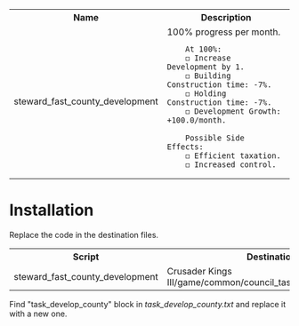 <table style="width:100%">
  <tr>
    <th>Name</th>
    <th>Description</th>
  </tr>
  <tr>
    <td>steward_fast_county_development</td>
    <td>
        100% progress per month.

        At 100%:
        ◻️ Increase Development by 1.
        ◻️ Building Construction time: -7%.
        ◻️ Holding Construction time: -7%.
        ◻️ Development Growth: +100.0/month.

        Possible Side Effects:
        ◻️ Efficient taxation.
        ◻️ Increased control.
  </tr>
</table>


# Installation
Replace the code in the destination files.

<table style="width:100%">
  <tr>
    <th>Script</th>
    <th>Destination file</th>
  </tr>
  <tr>
    <td>steward_fast_county_development</td>
    <td>Crusader Kings III/game/common/council_tasks/00_steward_tasks.txt</tr>
</table>

Find "task_develop_county" block in *task_develop_county.txt* and replace it with a new one.
